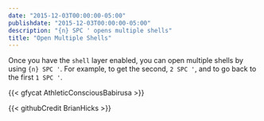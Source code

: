 ```yaml
---
date: "2015-12-03T00:00:00-05:00"
publishdate: "2015-12-03T00:00:00-05:00"
description: "{n} SPC ' opens multiple shells"
title: "Open Multiple Shells"
---
```


Once you have the `shell` layer enabled, you can open multiple shells by using
`{n} SPC '`. For example, to get the second, `2 SPC '`, and to go back to the
first `1 SPC '`.

{{< gfycat AthleticConsciousBabirusa >}}

{{< githubCredit BrianHicks >}}

